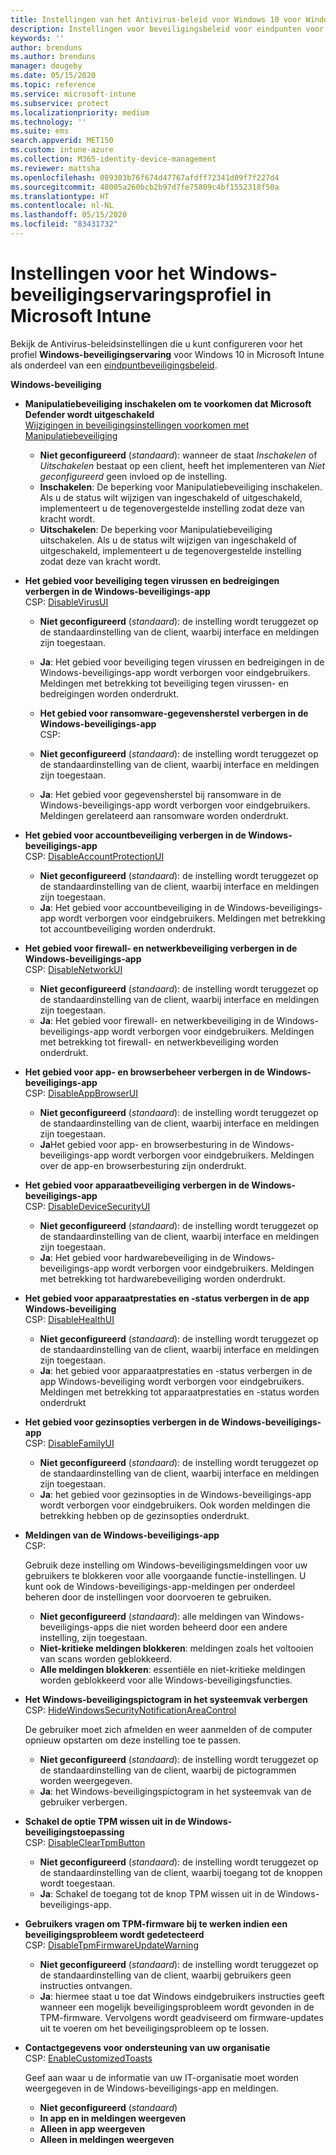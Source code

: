 ```yaml
---
title: Instellingen van het Antivirus-beleid voor Windows 10 voor Windows-beveiligingservaring voor Intune | Microsoft Docs
description: Instellingen voor beveiligingsbeleid voor eindpunten voor de Windows-beveiligingstoepassing in Microsoft Intune
keywords: ''
author: brenduns
ms.author: brenduns
manager: dougeby
ms.date: 05/15/2020
ms.topic: reference
ms.service: microsoft-intune
ms.subservice: protect
ms.localizationpriority: medium
ms.technology: ''
ms.suite: ems
search.appverid: MET150
ms.custom: intune-azure
ms.collection: M365-identity-device-management
ms.reviewer: mattsha
ms.openlocfilehash: 089303b76f674d47767afdff72341d09f7f227d4
ms.sourcegitcommit: 48005a260bcb2b97d7fe75809c4bf1552318f50a
ms.translationtype: HT
ms.contentlocale: nl-NL
ms.lasthandoff: 05/15/2020
ms.locfileid: "83431732"
---
```

# <a name="settings-for-the-windows-security-experience-profile-in-microsoft-intune"></a>Instellingen voor het Windows-beveiligingservaringsprofiel in Microsoft Intune

Bekijk de Antivirus-beleidsinstellingen die u kunt configureren voor het profiel **Windows-beveiligingservaring** voor Windows 10 in Microsoft Intune als onderdeel van een [eindpuntbeveiligingsbeleid](../protect/endpoint-security-policy.md).

**Windows-beveiliging**

- **Manipulatiebeveiliging inschakelen om te voorkomen dat Microsoft Defender wordt uitgeschakeld**  
  [Wijzigingen in beveiligingsinstellingen voorkomen met Manipulatiebeveiliging](https://go.microsoft.com/fwlink/?linkid=2066083)

  - **Niet geconfigureerd** (*standaard*): wanneer de staat *Inschakelen* of *Uitschakelen* bestaat op een client, heeft het implementeren van *Niet geconfigureerd* geen invloed op de instelling. 
  - **Inschakelen**: De beperking voor Manipulatiebeveiliging inschakelen. Als u de status wilt wijzigen van ingeschakeld of uitgeschakeld, implementeert u de tegenovergestelde instelling zodat deze van kracht wordt.
  - **Uitschakelen**: De beperking voor Manipulatiebeveiliging uitschakelen. Als u de status wilt wijzigen van ingeschakeld of uitgeschakeld, implementeert u de tegenovergestelde instelling zodat deze van kracht wordt.

- **Het gebied voor beveiliging tegen virussen en bedreigingen verbergen in de Windows-beveiligings-app**  
  CSP: [DisableVirusUI](https://go.microsoft.com/fwlink/?linkid=873662)

  - **Niet geconfigureerd** (*standaard*): de instelling wordt teruggezet op de standaardinstelling van de client, waarbij interface en meldingen zijn toegestaan.
  - **Ja**: Het gebied voor beveiliging tegen virussen en bedreigingen in de Windows-beveiligings-app wordt verborgen voor eindgebruikers. Meldingen met betrekking tot beveiliging tegen virussen- en bedreigingen worden onderdrukt.

  - **Het gebied voor ransomware-gegevensherstel verbergen in de Windows-beveiligings-app**  
    CSP: [](https://go.microsoft.com/fwlink/?linkid=873664)

  - **Niet geconfigureerd** (*standaard*): de instelling wordt teruggezet op de standaardinstelling van de client, waarbij interface en meldingen zijn toegestaan.
  - **Ja**: Het gebied voor gegevensherstel bij ransomware in de Windows-beveiligings-app wordt verborgen voor eindgebruikers. Meldingen gerelateerd aan ransomware worden onderdrukt.

- **Het gebied voor accountbeveiliging verbergen in de Windows-beveiligings-app**  
  CSP: [DisableAccountProtectionUI](https://go.microsoft.com/fwlink/?linkid=873666)

  - **Niet geconfigureerd** (*standaard*): de instelling wordt teruggezet op de standaardinstelling van de client, waarbij interface en meldingen zijn toegestaan.
  - **Ja**: Het gebied voor accountbeveiliging in de Windows-beveiligings-app wordt verborgen voor eindgebruikers. Meldingen met betrekking tot accountbeveiliging worden onderdrukt.

- **Het gebied voor firewall- en netwerkbeveiliging verbergen in de Windows-beveiligings-app**  
  CSP: [DisableNetworkUI](https://go.microsoft.com/fwlink/?linkid=873668)

  - **Niet geconfigureerd** (*standaard*): de instelling wordt teruggezet op de standaardinstelling van de client, waarbij interface en meldingen zijn toegestaan.
  - **Ja**: Het gebied voor firewall- en netwerkbeveiliging in de Windows-beveiligings-app wordt verborgen voor eindgebruikers. Meldingen met betrekking tot firewall- en netwerkbeveiliging worden onderdrukt.

- **Het gebied voor app- en browserbeheer verbergen in de Windows-beveiligings-app**  
  CSP: [DisableAppBrowserUI](https://go.microsoft.com/fwlink/?linkid=873669)

  - **Niet geconfigureerd** (*standaard*): de instelling wordt teruggezet op de standaardinstelling van de client, waarbij interface en meldingen zijn toegestaan.
  - **Ja**Het gebied voor app- en browserbesturing in de Windows-beveiligings-app wordt verborgen voor eindgebruikers. Meldingen over de app-en browserbesturing zijn onderdrukt.

- **Het gebied voor apparaatbeveiliging verbergen in de Windows-beveiligings-app**  
  CSP: [DisableDeviceSecurityUI](https://go.microsoft.com/fwlink/?linkid=873670)

  - **Niet geconfigureerd** (*standaard*): de instelling wordt teruggezet op de standaardinstelling van de client, waarbij interface en meldingen zijn toegestaan.
  - **Ja**: Het gebied voor hardwarebeveiliging in de Windows-beveiligings-app wordt verborgen voor eindgebruikers. Meldingen met betrekking tot hardwarebeveiliging worden onderdrukt.
  
- **Het gebied voor apparaatprestaties en -status verbergen in de app Windows-beveiliging**  
  CSP: [DisableHealthUI](https://go.microsoft.com/fwlink/?linkid=873671)

  - **Niet geconfigureerd** (*standaard*): de instelling wordt teruggezet op de standaardinstelling van de client, waarbij interface en meldingen zijn toegestaan.
  - **Ja**: het gebied voor apparaatprestaties en -status verbergen in de app Windows-beveiliging wordt verborgen voor eindgebruikers. Meldingen met betrekking tot apparaatprestaties en -status worden onderdrukt

- **Het gebied voor gezinsopties verbergen in de Windows-beveiligings-app**  
  CSP: [DisableFamilyUI](https://go.microsoft.com/fwlink/?linkid=873673)

  - **Niet geconfigureerd** (*standaard*): de instelling wordt teruggezet op de standaardinstelling van de client, waarbij interface en meldingen zijn toegestaan.
  - **Ja**: het gebied voor gezinsopties in de Windows-beveiligings-app wordt verborgen voor eindgebruikers. Ook worden meldingen die betrekking hebben op de gezinsopties onderdrukt.

- **Meldingen van de Windows-beveiligings-app**  
  CSP: [](https://go.microsoft.com/fwlink/?linkid=873675)

  Gebruik deze instelling om Windows-beveiligingsmeldingen voor uw gebruikers te blokkeren voor alle voorgaande functie-instellingen. U kunt ook de Windows-beveiligings-app-meldingen per onderdeel beheren door de instellingen voor doorvoeren te gebruiken.

  - **Niet geconfigureerd** (*standaard*): alle meldingen van Windows-beveiligings-apps die niet worden beheerd door een andere instelling, zijn toegestaan.
  - **Niet-kritieke meldingen blokkeren**: meldingen zoals het voltooien van scans worden geblokkeerd.
  - **Alle meldingen blokkeren**: essentiële en niet-kritieke meldingen worden geblokkeerd voor alle Windows-beveiligingsfuncties.

- **Het Windows-beveiligingspictogram in het systeemvak verbergen**  
  CSP: [HideWindowsSecurityNotificationAreaControl](https://go.microsoft.com/fwlink/?linkid=2114313&clcid=0x409)

  De gebruiker moet zich afmelden en weer aanmelden of de computer opnieuw opstarten om deze instelling toe te passen.
  - **Niet geconfigureerd** (*standaard*): de instelling wordt teruggezet op de standaardinstelling van de client, waarbij de pictogrammen worden weergegeven.
  - **Ja**: het Windows-beveiligingspictogram in het systeemvak van de gebruiker verbergen.
  
- **Schakel de optie TPM wissen uit in de Windows-beveiligingstoepassing**  
  CSP: [DisableClearTpmButton](https://go.microsoft.com/fwlink/?linkid=2114125&clcid=0x409)

  - **Niet geconfigureerd** (*standaard*): de instelling wordt teruggezet op de standaardinstelling van de client, waarbij toegang tot de knoppen wordt toegestaan.
  - **Ja**: Schakel de toegang tot de knop TPM wissen uit in de Windows-beveiligings-app.

- **Gebruikers vragen om TPM-firmware bij te werken indien een beveiligingsprobleem wordt gedetecteerd**  
  CSP: [DisableTpmFirmwareUpdateWarning](https://go.microsoft.com/fwlink/?linkid=2114212&clcid=0x409)

  - **Niet geconfigureerd** (*standaard*): de instelling wordt teruggezet op de standaardinstelling van de client, waarbij gebruikers geen instructies ontvangen.
  - **Ja**: hiermee staat u toe dat Windows eindgebruikers instructies geeft wanneer een mogelijk beveiligingsprobleem wordt gevonden in de TPM-firmware. Vervolgens wordt geadviseerd om firmware-updates uit te voeren om het beveiligingsprobleem op te lossen.

- **Contactgegevens voor ondersteuning van uw organisatie**  
  CSP: [EnableCustomizedToasts](https://go.microsoft.com/fwlink/?linkid=873676)

  Geef aan waar u de informatie van uw IT-organisatie moet worden weergegeven in de Windows-beveiligings-app en meldingen.
  - **Niet geconfigureerd** (*standaard*)
  - **In app en in meldingen weergeven**
  - **Alleen in app weergeven**
  - **Alleen in meldingen weergeven**